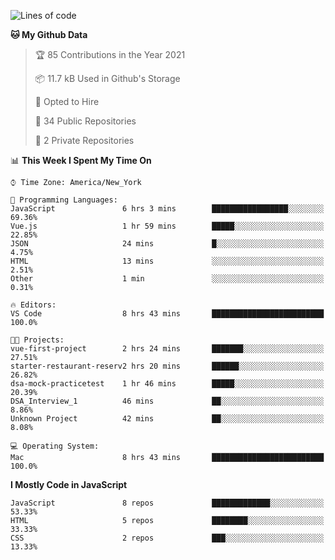 <!--START_SECTION:waka-->
![Lines of code](https://img.shields.io/badge/From%20Hello%20World%20I%27ve%20Written-181782%20lines%20of%20code-blue)

**🐱 My Github Data** 

> 🏆 85 Contributions in the Year 2021
 > 
> 📦 11.7 kB Used in Github's Storage 
 > 
> 💼 Opted to Hire
 > 
> 📜 34 Public Repositories 
 > 
> 🔑 2 Private Repositories  
 > 
📊 **This Week I Spent My Time On** 

```text
⌚︎ Time Zone: America/New_York

💬 Programming Languages: 
JavaScript               6 hrs 3 mins        █████████████████░░░░░░░░   69.36% 
Vue.js                   1 hr 59 mins        █████░░░░░░░░░░░░░░░░░░░░   22.85% 
JSON                     24 mins             █░░░░░░░░░░░░░░░░░░░░░░░░   4.75% 
HTML                     13 mins             ░░░░░░░░░░░░░░░░░░░░░░░░░   2.51% 
Other                    1 min               ░░░░░░░░░░░░░░░░░░░░░░░░░   0.31%

🔥 Editors: 
VS Code                  8 hrs 43 mins       █████████████████████████   100.0%

🐱‍💻 Projects: 
vue-first-project        2 hrs 24 mins       ███████░░░░░░░░░░░░░░░░░░   27.51% 
starter-restaurant-reserv2 hrs 20 mins       ██████░░░░░░░░░░░░░░░░░░░   26.82% 
dsa-mock-practicetest    1 hr 46 mins        █████░░░░░░░░░░░░░░░░░░░░   20.39% 
DSA_Interview_1          46 mins             ██░░░░░░░░░░░░░░░░░░░░░░░   8.86% 
Unknown Project          42 mins             ██░░░░░░░░░░░░░░░░░░░░░░░   8.08%

💻 Operating System: 
Mac                      8 hrs 43 mins       █████████████████████████   100.0%

```

**I Mostly Code in JavaScript** 

```text
JavaScript               8 repos             █████████████░░░░░░░░░░░░   53.33% 
HTML                     5 repos             ████████░░░░░░░░░░░░░░░░░   33.33% 
CSS                      2 repos             ███░░░░░░░░░░░░░░░░░░░░░░   13.33%

```



<!--END_SECTION:waka-->
